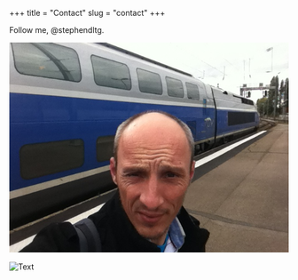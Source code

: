 +++
title = "Contact"
slug = "contact"
+++

Follow me, @stephendltg.

![Text](/static/images/me.JPG)

![Text](https://d33wubrfki0l68.cloudfront.net/c38c7334cc3f23585738e40334284fddcaf03d5e/2e17c/images/hugo-logo-wide.svg "Title")
